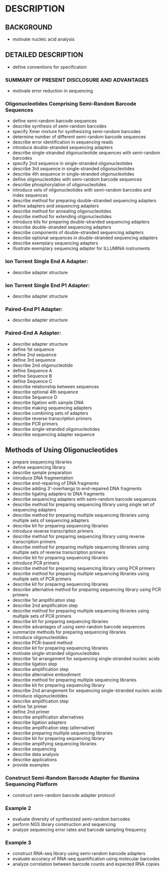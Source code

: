 # DESCRIPTION

## BACKGROUND

- motivate nucleic acid analysis

## DETAILED DESCRIPTION

- define conventions for specification

### SUMMARY OF PRESENT DISCLOSURE AND ADVANTAGES

- motivate error reduction in sequencing

### Oligonucleotides Comprising Semi-Random Barcode Sequences

- define semi-random barcode sequences
- describe synthesis of semi-random barcodes
- specify Xmer mixture for synthesizing semi-random barcodes
- determine number of different semi-random barcode sequences
- describe error identification in sequencing reads
- introduce double-stranded sequencing adapters
- describe single-stranded oligonucleotide sequences with semi-random barcodes
- specify 2nd sequence in single-stranded oligonucleotides
- describe 3rd sequence in single-stranded oligonucleotides
- describe 4th sequence in single-stranded oligonucleotides
- define oligonucleotides with semi-random barcode sequences
- describe phosphorylation of oligonucleotides
- introduce sets of oligonucleotides with semi-random barcodes and index sequences
- describe method for preparing double-stranded sequencing adapters
- define adapters and sequencing adapters
- describe method for annealing oligonucleotides
- describe method for extending oligonucleotides
- introduce kits for preparing double-stranded sequencing adapters
- describe double-stranded sequencing adapters
- describe components of double-stranded sequencing adapters
- describe optional sequences in double-stranded sequencing adapters
- describe exemplary sequencing adapters
- illustrate exemplary sequencing adapter for ILLUMINA instruments

### Ion Torrent Single End A Adapter:

- describe adapter structure

### Ion Torrent Single End P1 Adapter:

- describe adapter structure

### Paired-End P1 Adapter:

- describe adapter structure

### Paired-End A Adapter:

- describe adapter structure
- define 1st sequence
- define 2nd sequence
- define 3rd sequence
- describe 2nd oligonucleotide
- define Sequence A
- define Sequence B
- define Sequence C
- describe relationship between sequences
- describe optional 4th sequence
- describe Sequence D
- describe ligation with sample DNA
- describe making sequencing adapters
- describe combining sets of adapters
- describe reverse transcription primers
- describe PCR primers
- describe single-stranded oligonucleotides
- describe sequencing adapter sequence

## Methods of Using Oligonucleotides

- prepare sequencing libraries
- define sequencing library
- describe sample preparation
- introduce DNA fragmentation
- describe end-repairing of DNA fragments
- describe adding 3'-overhangs to end-repaired DNA fragments
- describe ligating adapters to DNA fragments
- describe sequencing adapters with semi-random barcode sequences
- describe method for preparing sequencing library using single set of sequencing adapters
- describe method for preparing multiple sequencing libraries using multiple sets of sequencing adapters
- describe kit for preparing sequencing libraries
- introduce reverse transcription primers
- describe method for preparing sequencing library using reverse transcription primers
- describe method for preparing multiple sequencing libraries using multiple sets of reverse transcription primers
- describe kit for preparing sequencing libraries
- introduce PCR primers
- describe method for preparing sequencing library using PCR primers
- describe method for preparing multiple sequencing libraries using multiple sets of PCR primers
- describe kit for preparing sequencing libraries
- describe alternative method for preparing sequencing library using PCR primers
- describe 1st amplification step
- describe 2nd amplification step
- describe method for preparing multiple sequencing libraries using multiple sets of PCR primers
- describe kit for preparing sequencing libraries
- describe advantages of using semi-random barcode sequences
- summarize methods for preparing sequencing libraries
- introduce oligonucleotides
- describe PCR-based method
- describe kit for preparing sequencing libraries
- motivate single-stranded oligonucleotides
- describe 1st arrangement for sequencing single-stranded nucleic acids
- describe ligation step
- describe amplification step
- describe alternative embodiment
- describe method for preparing multiple sequencing libraries
- describe kit for preparing sequencing library
- describe 2nd arrangement for sequencing single-stranded nucleic acids
- introduce oligonucleotides
- describe amplification step
- define 1st primer
- define 2nd primer
- describe amplification alternatives
- describe ligation adapters
- describe amplification step (alternative)
- describe preparing multiple sequencing libraries
- describe kit for preparing sequencing library
- describe amplifying sequencing libraries
- describe sequencing
- describe data analysis
- describe applications
- provide examples

### Construct Semi-Random Barcode Adapter for Illumina Sequencing Platform

- construct semi-random barcode adapter protocol

### Example 2

- evaluate diversity of synthesized semi-random barcodes
- perform NGS library construction and sequencing
- analyze sequencing error rates and barcode sampling frequency

### Example 3

- construct RNA-seq library using semi-random barcode adapters
- evaluate accuracy of RNA-seq quantification using molecular barcodes
- analyze correlation between barcode counts and expected RNA copies

